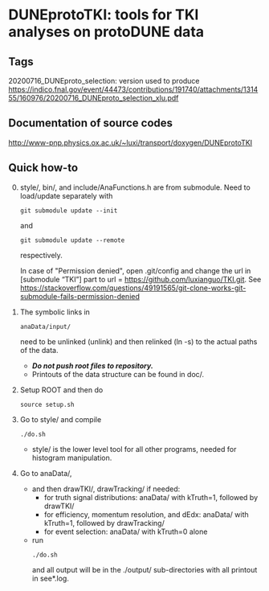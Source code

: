 # DUNEprotoTKI: tools for TKI analyses on protoDUNE data
  ## Tags
  20200716_DUNEproto_selection: version used to produce https://indico.fnal.gov/event/44473/contributions/191740/attachments/131455/160976/20200716_DUNEproto_selection_xlu.pdf 
  
  ## Documentation of source codes 
   http://www-pnp.physics.ox.ac.uk/~luxi/transport/doxygen/DUNEprotoTKI

  ## Quick how-to

0. style/, bin/, and include/AnaFunctions.h are from submodule. Need to load/update separately with
   ```
   git submodule update --init
   ```
   and
   ```
   git submodule update --remote
   ```
   respectively.

   In case of "Permission denied", open .git/config and change the url in [submodule “TKI”] part to url = https://github.com/luxianguo/TKI.git. See https://stackoverflow.com/questions/49191565/git-clone-works-git-submodule-fails-permission-denied

1. The symbolic links in 
   ```
   anaData/input/
   ```
   need to be unlinked (unlink) and then relinked (ln -s) to the actual paths of the data. 
   - ***Do not push root files to repository.***
   - Printouts of the data structure can be found in doc/.

2. Setup ROOT and then do
   ```
   source setup.sh
   ```

3. Go to style/ and compile 
   ```
   ./do.sh
   ```
   - style/ is the lower level tool for all other programs, needed for histogram manipulation.

4. Go to anaData/,
   - and then drawTKI/, drawTracking/ if needed:
     - for truth signal distributions: anaData/ with kTruth=1, followed by drawTKI/
     - for efficiency, momentum resolution, and dEdx: anaData/ with kTruth=1, followed by drawTracking/
     - for event selection: anaData/ with kTruth=0 alone
   - run
     ```
     ./do.sh
     ```
     and all output will be in the ./output/ sub-directories with all printout in see*.log.





